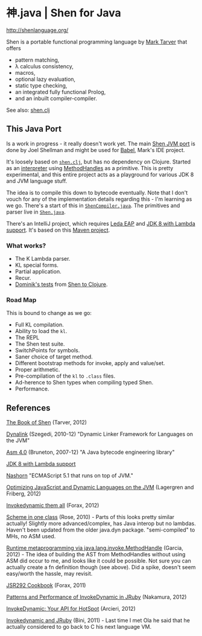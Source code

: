 # 神.java | Shen for Java

http://shenlanguage.org/

Shen is a portable functional programming language by [Mark Tarver](http://www.lambdassociates.org/) that offers

* pattern matching,
* λ calculus consistency,
* macros,
* optional lazy evaluation,
* static type checking,
* an integrated fully functional Prolog,
* and an inbuilt compiler-compiler.

See also: [shen.clj](https://github.com/hraberg/shen.clj)


## This Java Port

Is a work in progress - it really doesn't work yet. The main [Shen JVM port](https://www.assembla.com/code/shen-on-java/git/nodes) is done by Joel Shellman and might be used for [Babel](http://www.shenlanguage.org/babel/babel.htm), Mark's IDE project.

It's loosely based on [`shen.clj`](https://github.com/hraberg/shen.clj), but has no dependency on Clojure.
Started as an [interpreter](https://github.com/hraberg/Shen.java/blob/master/src/shen/Shen.java) using [MethodHandles](http://docs.oracle.com/javase/7/docs/api/java/lang/invoke/MethodHandle.html) as a primitive.
This is pretty experimental, and this entire project acts as a playground for various JDK 8 and JVM language stuff.

The idea is to compile this down to bytecode eventually. Note that I don't vouch for any of the implementation details regarding this - I'm learning as we go.
There's a start of this in [`ShenCompiler.java`](https://github.com/hraberg/Shen.java/blob/master/src/shen/ShenCompiler.java). The primitives and parser live in [`Shen.java`](https://github.com/hraberg/Shen.java/blob/master/src/shen/Shen.java).

There's an IntelliJ project, which requires [Leda EAP](http://confluence.jetbrains.net/display/IDEADEV/IDEA+12+EAP) and [JDK 8 with Lambda support](http://jdk8.java.net/lambda/). It's based on this [Maven project](https://github.com/hraberg/Shen.java/blob/master/pom.xml).


### What works?

* The K Lambda parser.
* KL special forms.
* Partial application.
* Recur.
* [Dominik's tests](https://github.com/hraberg/Shen.java/blob/master/test/shen/ShenTest.java) from [Shen to Clojure](http://code.google.com/p/shen-to-clojure/).


### Road Map

This is bound to change as we go:

* Full KL compilation.
* Ability to load the `kl`.
* The REPL
* The Shen test suite.
* SwitchPoints for symbols.
* Saner choice of target method.
* Different bootstrap methods for invoke, apply and value/set.
* Proper arithmetic.
* Pre-compilation of the `kl` to `.class` files.
* Ad-herence to Shen types when compiling typed Shen.
* Performance.


## References

[The Book of Shen](http://www.shenlanguage.org/tbos.html) (Tarver, 2012)

[Dynalink](https://github.com/szegedi/dynalink) (Szegedi, 2010-12) "Dynamic Linker Framework for Languages on the JVM"

[Asm 4.0](http://asm.ow2.org/index.html) (Bruneton, 2007-12) "A Java bytecode engineering library"

[JDK 8 with Lambda support](http://jdk8.java.net/lambda/)

[Nashorn](https://blogs.oracle.com/nashorn/entry/open_for_business) "ECMAScript 5.1 that runs on top of JVM."

[Optimizing JavaScript and Dynamic Languages on the JVM](http://www.oracle.com/javaone/lad-en/program/schedule/sessions/con5390-enok-1885659.pdf) (Lagergren and Friberg, 2012)

[Invokedynamic them all](https://speakerdeck.com/forax/invokedynamic-them-all) (Forax, 2012)

[Scheme in one class](https://blogs.oracle.com/jrose/entry/scheme_in_one_class) (Rose, 2010) - Parts of this looks pretty similar actually! Slightly more advanced/complex, has Java interop but no lambdas. Haven't been updated from the older java.dyn package. "semi-compiled" to MHs, no ASM used.

[Runtime metaprogramming via java.lang.invoke.MethodHandle](http://lampwww.epfl.ch/~magarcia/ScalaCompilerCornerReloaded/2012Q2/RuntimeMP.pdf) (Garcia, 2012) - The idea of building the AST from MethodHandles without using ASM did occur to me, and looks like it could be possible. Not sure you can actually create a fn definition though (see above). Did a spike, doesn't seem easy/worth the hassle, may revisit.

[JSR292 Cookbook](http://code.google.com/p/jsr292-cookbook/) (Forax, 2011)

[Patterns and Performance of InvokeDynamic in JRuby](http://bit.ly/jjug-indy-jruby-en) (Nakamura, 2012)

[InvokeDynamic: Your API for HotSpot](http://www.slideshare.net/boundaryinc/invoke-dynamic-your-api-to-hotspot) (Arcieri, 2012)

[Invokedynamic and JRuby](http://vimeo.com/27207224) (Bini, 2011) - Last time I met Ola he said that he actually considered to go back to C his next language VM.
